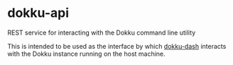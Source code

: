 # dokku-api
REST service for interacting with the Dokku command line utility

This is intended to be used as the interface by which [dokku-dash](https://github.com/nikelmwann/dokku-dash) interacts with the Dokku instance running on the host machine.
